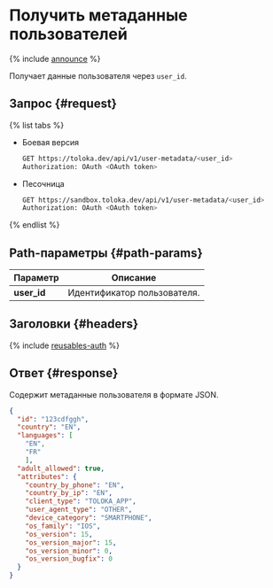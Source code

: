 # Получить метаданные пользователей

{% include [announce](../_includes/announce.md) %}

Получает данные пользователя через `user_id`.

## Запрос {#request}

{% list tabs %}

- Боевая версия

    ```bash
    GET https://toloka.dev/api/v1/user-metadata/<user_id>
    Authorization: OAuth <OAuth token>
    ```

- Песочница

    ```bash
    GET https://sandbox.toloka.dev/api/v1/user-metadata/<user_id>
    Authorization: OAuth <OAuth token>
    ```

{% endlist %}

## Path-параметры {#path-params}

Параметр | Описание
----- | -----
**user_id** | Идентификатор пользователя.

## Заголовки {#headers}

{% include [reusables-auth](../_includes/reusables/id-reusables/auth.md) %}

## Ответ {#response}

Содержит метаданные пользователя в формате JSON.

```json
{
  "id": "123cdfggh",
  "country": "EN",
  "languages": [
    "EN",
    "FR"
    ],
  "adult_allowed": true,
  "attributes": {
    "country_by_phone": "EN",
    "country_by_ip": "EN",
    "client_type": "TOLOKA_APP",
    "user_agent_type": "OTHER",
    "device_category": "SMARTPHONE",
    "os_family": "IOS",
    "os_version": 15,
    "os_version_major": 15,
    "os_version_minor": 0,
    "os_version_bugfix": 0
  }
}
```